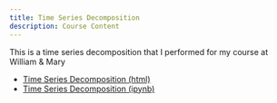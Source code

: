 ```yaml
---
title: Time Series Decomposition
description: Course Content
---
```


This is a time series decomposition that I performed for my course at William & Mary
- [Time Series Decomposition (html)](M3TimeSeriesDecompositionAssignment.html) 
- [Time Series Decomposition (ipynb)](M3TimeSeriesDecompositionAssignment.ipynb)
